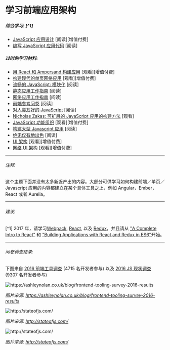# 学习前端应用架构

##### 综合学习: [^1] 

* [JavaScript 应用设计](https://www.amazon.com/JavaScript-Application-Design-Build-Approach/dp/1617291951?&_encoding=UTF8&tag=frontend-handbook-20&linkCode=ur2&linkId=4dd15b53493d3b5148af2b3e5488e98d&camp=1789&creative=9325) [阅读][增值付费]
* [编写 JavaScript 应用代码](http://chimera.labs.oreilly.com/books/1234000000262/index.html) [阅读]

##### 过时的学习材料:

* [用 React 和 Ampersand 构建应用](http://learn.humanjavascript.com/react-ampersand) [观看][增值付费]
* [构建现代的单页网络应用](https://frontendmasters.com/courses/modern-web-apps/) [观看][增值付费]
* [流畅的 JavaScript: 模块化](http://eloquentjavascript.net/10_modules.html) [阅读]
* [静态应用工作指南](http://www.staticapps.org/) [阅读]
* [网络应用工作指南](http://www.html5rocks.com/webappfieldguide/toc/index/) [阅读]
* [前端参考问卷](https://github.com/bradfrost/frontend-guidelines-questionnaire) [阅读]
* [对人类友好的 JavaScript](http://read.humanjavascript.com/) [阅读]
* [Nicholas Zakas: 可扩展的 JavaScript 应用的构建方法](https://www.youtube.com/watch?v=vXjVFPosQHw) [观看]
* [JavaScript 功能组织](https://frontendmasters.com/courses/organizing-javascript/) [观看][增值付费]
* [构建大型 Javascript 应用](http://addyosmani.com/largescalejavascript/) [阅读]
* [绝无仅有地出色](http://terrifically.org/) [阅读]
* [UI 架构](http://www.pluralsight.com/courses/web-ui-architecture) [观看][增值付费]
* [网络 UI 架构](https://frontendmasters.com/courses/web-ui-architecture/) [观看][增值付费]

***

###### 注释:

这个主题下面并没有太多新近产出的内容。大部分可供学习如何构建前端／单页／Javascript 应用的内容都建立在某个具体工具之上，例如 Angular，Ember，React 或者 Aurelia。

***

###### 建议:

[^1] 2017 年，请学习[Webpack](https://webpack.js.org/), [React](https://facebook.github.io/react/), 以及 [Redux](http://redux.js.org/)，并且请从 ["A Complete Intro to React"](https://btholt.github.io/complete-intro-to-react/) 和 ["Building Applications with React and Redux in ES6"](https://app.pluralsight.com/library/courses/react-redux-react-router-es6/table-of-contents)开始。

***

###### 问卷调查结果:

下图来自 [2016 前端工具调查](https://ashleynolan.co.uk/blog/frontend-tooling-survey-2016-results) (4715 名开发者参与) 以及 [2016 JS 现状调查](http://stateofjs.com/) (9307 名开发者参与)

![](../images/q13.jpg "https://ashleynolan.co.uk/blog/frontend-tooling-survey-2016-results")

<cite>图片来源: <a href="https://ashleynolan.co.uk/blog/frontend-tooling-survey-2016-results">https://ashleynolan.co.uk/blog/frontend-tooling-survey-2016-results</a></cite>

![](../images/frameworks1.png "http://stateofjs.com/")

<cite>图片来源: <a href="http://stateofjs.com/">http://stateofjs.com/</a></cite>

![](../images/frameworks2.png "http://stateofjs.com/")

<cite>图片来源: <a href="http://stateofjs.com/">http://stateofjs.com/</a></cite>



















 






